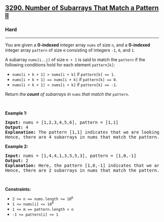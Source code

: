 <h2><a href="https://leetcode.com/problems/number-of-subarrays-that-match-a-pattern-ii">3290. Number of Subarrays That Match a Pattern II</a></h2><h3>Hard</h3><hr><p>You are given a <strong>0-indexed</strong> integer array <code>nums</code> of size <code>n</code>, and a <strong>0-indexed</strong> integer array <code>pattern</code> of size <code>m</code> consisting of integers <code>-1</code>, <code>0</code>, and <code>1</code>.</p>

<p>A <span data-keyword="subarray">subarray</span> <code>nums[i..j]</code> of size <code>m + 1</code> is said to match the <code>pattern</code> if the following conditions hold for each element <code>pattern[k]</code>:</p>

<ul>
	<li><code>nums[i + k + 1] &gt; nums[i + k]</code> if <code>pattern[k] == 1</code>.</li>
	<li><code>nums[i + k + 1] == nums[i + k]</code> if <code>pattern[k] == 0</code>.</li>
	<li><code>nums[i + k + 1] &lt; nums[i + k]</code> if <code>pattern[k] == -1</code>.</li>
</ul>

<p>Return <em>the<strong> count</strong> of subarrays in</em> <code>nums</code> <em>that match the</em> <code>pattern</code>.</p>

<p>&nbsp;</p>
<p><strong class="example">Example 1:</strong></p>

<pre>
<strong>Input:</strong> nums = [1,2,3,4,5,6], pattern = [1,1]
<strong>Output:</strong> 4
<strong>Explanation:</strong> The pattern [1,1] indicates that we are looking for strictly increasing subarrays of size 3. In the array nums, the subarrays [1,2,3], [2,3,4], [3,4,5], and [4,5,6] match this pattern.
Hence, there are 4 subarrays in nums that match the pattern.
</pre>

<p><strong class="example">Example 2:</strong></p>

<pre>
<strong>Input:</strong> nums = [1,4,4,1,3,5,5,3], pattern = [1,0,-1]
<strong>Output:</strong> 2
<strong>Explanation: </strong>Here, the pattern [1,0,-1] indicates that we are looking for a sequence where the first number is smaller than the second, the second is equal to the third, and the third is greater than the fourth. In the array nums, the subarrays [1,4,4,1], and [3,5,5,3] match this pattern.
Hence, there are 2 subarrays in nums that match the pattern.
</pre>

<p>&nbsp;</p>
<p><strong>Constraints:</strong></p>

<ul>
	<li><code>2 &lt;= n == nums.length &lt;= 10<sup>6</sup></code></li>
	<li><code>1 &lt;= nums[i] &lt;= 10<sup>9</sup></code></li>
	<li><code>1 &lt;= m == pattern.length &lt; n</code></li>
	<li><code>-1 &lt;= pattern[i] &lt;= 1</code></li>
</ul>
